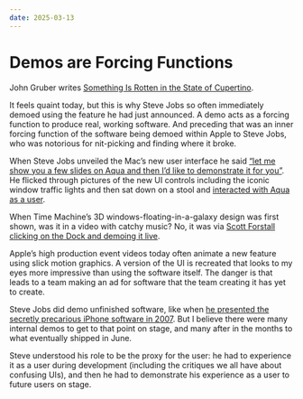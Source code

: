 ```yaml
---
date: 2025-03-13
---
```


# Demos are Forcing Functions

John Gruber writes [Something Is Rotten in the State of Cupertino](https://daringfireball.net/2025/03/something_is_rotten_in_the_state_of_cupertino).

It feels quaint today, but this is why Steve Jobs so often immediately demoed using the feature he had just announced. A demo acts as a forcing function to produce real, working software. And preceding that was an inner forcing function of the software being demoed within Apple to Steve Jobs, who was notorious for nit-picking and finding where it broke.

When Steve Jobs unveiled the Mac’s new user interface he said [“let me show you a few slides on Aqua and then I’d like to demonstrate it for you”](https://youtube.com/watch?v=Ko4V3G4NqII&t=479). He flicked through pictures of the new UI controls including the iconic window traffic lights and then sat down on a stool and [interacted with Aqua as a user](https://www.youtube.com/watch?v=6-fkYFV7rOY).

When Time Machine’s 3D windows-floating-in-a-galaxy design was first shown, was it in a video with catchy music? No, it was via [Scott Forstall clicking on the Dock and demoing it live](https://youtube.com/watch?v=XSNGrEOqegc&t=2195).

Apple’s high production event videos today often animate a new feature using slick motion graphics. A version of the UI is recreated that looks to my eyes more impressive than using the software itself. The danger is that leads to a team making an ad for software that the team creating it has yet to create.

Steve Jobs did demo unfinished software, like when [he presented the secretly precarious iPhone software in 2007](https://www.macrumors.com/2013/10/04/former-apple-engineer-gives-behind-the-scenes-look-at-the-original-iphone-introduction/). But I believe there were many internal demos to get to that point on stage, and many after in the months to what eventually shipped in June.

Steve understood his role to be the proxy for the user: he had to experience it as a user during development (including the critiques we all have about confusing UIs), and then he had to demonstrate his experience as a user to future users on stage.
